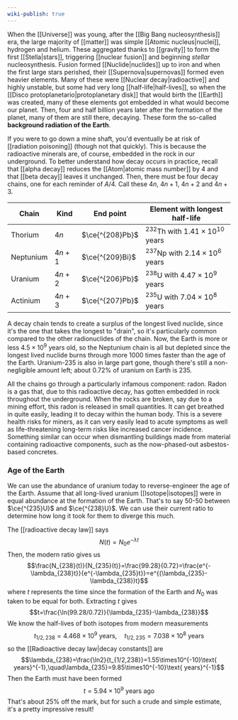 ```yaml
---
wiki-publish: true
---
```

When the [[Universe]] was young, after the [[Big Bang nucleosynthesis]] era, the large majority of [[matter]] was simple [[Atomic nucleus|nuclei]], hydrogen and helium. These aggregated thanks to [[gravity]] to form the first [[Stella|stars]], triggering [[nuclear fusion]] and beginning *stellar* nucleosynthesis. Fusion formed [[Nuclide|nuclides]] up to iron and when the first large stars perished, their [[Supernova|supernovas]] formed even heavier elements. Many of these were [[Nuclear decay|radioactive]] and highly unstable, but some had very long [[half-life|half-lives]], so when the [[Disco protoplanetario|protoplanetary disk]] that would birth the [[Earth]] was created, many of these elements got embedded in what would become our planet. Then, four and half billion years later after the formation of the planet, many of them are still there, decaying. These form the so-called **background radiation of the Earth**.

If you were to go down a mine shaft, you'd eventually be at risk of [[radiation poisoning]] (though not that quickly). This is because the radioactive minerals are, of course, embedded in the rock in our underground. To better understand how decay occurs in practice, recall that [[alpha decay]] reduces the [[Atom|atomic mass number]] by 4 and that [[beta decay]] leaves it unchanged. Then, there must be four decay chains, one for each reminder of $A/4$. Call these $4n$, $4n+1$, $4n+2$ and $4n+3$.

| Chain     | Kind   | End point       | Element with longest half-life                   |
| --------- | ------ | --------------- | ------------------------------------------------ |
| Thorium   | $4n$   | $\ce{^{208}Pb}$ | $^{232}\text{Th}$ with $1.41\times10^{10}$ years |
| Neptunium | $4n+1$ | $\ce{^{209}Bi}$ | $^{237}\text{Np}$ with $2.14\times10^{6}$ years  |
| Uranium   | $4n+2$ | $\ce{^{206}Pb}$ | $^{238}\text{U}$ with $4.47\times10^{9}$ years   |
| Actinium  | $4n+3$ | $\ce{^{207}Pb}$ | $^{235}\text{U}$ with $7.04\times10^{8}$ years   |

A decay chain tends to create a surplus of the longest lived nuclide, since it's the one that takes the longest to "drain", so it's particularly common compared to the other radionuclides of the chain. Now, the Earth is more or less $4.5\times 10^{9}$ years old, so the Neptunium chain is all but depleted since the longest lived nuclide burns through more 1000 times faster than the age of the Earth. Uranium-235 is also in large part gone, though there's still a non-negligible amount left; about 0.72% of uranium on Earth is 235.

All the chains go through a particularly infamous component: radon. Radon is a gas that, due to this radioactive decay, has gotten embedded in rock throughout the underground. When the rocks are broken, say due to a mining effort, this radon is released in small quantities. It can get breathed in quite easily, leading it to decay within the human body. This is a severe health risks for miners, as it can very easily lead to acute symptoms as well as life-threatening long-term risks like increased cancer incidence. Something similar can occur when dismantling buildings made from material containing radioactive components, such as the now-phased-out asbestos-based concretes.
### Age of the Earth
We can use the abundance of uranium today to reverse-engineer the age of the Earth. Assume that all long-lived uranium [[Isotope|isotopes]] were in equal abundance at the formation of the Earth. That's to say 50-50 between $\ce{^{235}U}$ and $\ce{^{238}U}$. We can use their current ratio to determine how long it took for them to diverge this much.

The [[radioactive decay law]] says
$$N(t)=N_{0}e^{-\lambda t}$$
Then, the modern ratio gives us
$$\frac{N_{238}(t)}{N_{235}(t)}=\frac{99.28}{0.72}=\frac{e^{-\lambda_{238}t}}{e^{-\lambda_{235}t}}=e^{(\lambda_{235}-\lambda_{238})t}$$
where $t$ represents the time since the formation of the Earth and $N_{0}$ was taken to be equal for both. Extracting $t$ gives
$$t=\frac{\ln(99.28/0.72)}{\lambda_{235}-\lambda_{238}}$$
We know the half-lives of both isotopes from modern measurements
$$t_{1/2,238}=4.468\times10^{9}\text{ years},\quad t_{1/2,235}=7.038\times10^{8}\text{ years}$$
so the [[Radioactive decay law|decay constants]] are
$$\lambda_{238}=\frac{\ln2}{t_{1/2,238}}=1.55\times10^{-10}\text{ years}^{-1},\quad\lambda_{235}=9.85\times10^{-10}\text{ years}^{-1}$$
Then the Earth must have been formed
$$t=5.94\times10^{9}\text{ years ago}$$
That's about 25% off the mark, but for such a crude and simple estimate, it's a pretty impressive result!